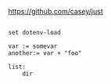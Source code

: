 https://github.com/casey/just

```

set dotenv-load

var := somevar
another:= var + "foo"

list:
	dir
```
